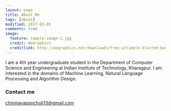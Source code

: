 ```yaml
---
layout: page
title: About Me
tags: [about]
modified: 2017-03-03
comments: true
image:
  feature: sample-image-2.jpg
  credit: WeGraphics
  creditlink: http://wegraphics.net/downloads/free-ultimate-blurred-background-pack/
---
```


I am a 4th year undergraduate student in the Department of Computer Science and Engineering at Indian
Institute of Technology, Kharagpur. I am interested in the domains of Machine Learning,
Natural Language Processing and Algorithm Design.

### Contact me

[chinmayapancholi13@gmail.com](mailto:chinmayapancholi13@gmail.com)
